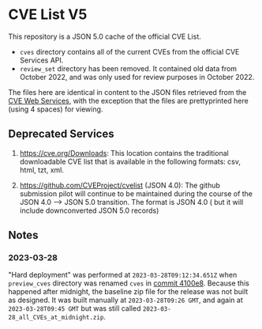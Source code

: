 # CVE List V5

This repository is a JSON 5.0 cache of the official CVE List.
- `cves` directory contains all of the current CVEs from the official CVE Services API.
- `review_set` directory has been removed.  It contained old data from October 2022, and was only used for review purposes in October 2022.

The files here are identical in content to the JSON files retrieved from the [CVE Web Services](https://www.cve.org), with the exception that the files are prettyprinted here (using 4 spaces) for viewing.

## Deprecated Services

1. https://cve.org/Downloads: This location contains the traditional downloadable CVE list that is available in the following formats: csv, html, tzt, xml.

2. https://github.com/CVEProject/cvelist (JSON 4.0): The github submission pilot will continue to be maintained during the course of the JSON 4.0 --> JSON 5.0 transition. The format is JSON 4.0 ( but it will include downconverted JSON 5.0 records)

## Notes

### 2023-03-28
"Hard deployment" was performed at `2023-03-28T09:12:34.651Z` when `preview_cves` directory was renamed `cves` in [commit 4100e8](https://github.com/CVEProject/cvelistV5/commit/4100e8bcf1e849a7ac87395bb3d86d23b39ea267).  Because this happened after midnight, the baseline zip file for the release was not built as designed.  It was built manually at `2023-03-28T09:26 GMT`, and again at `2023-03-28T09:45 GMT` but was still called `2023-03-28_all_CVEs_at_midnight.zip`.
